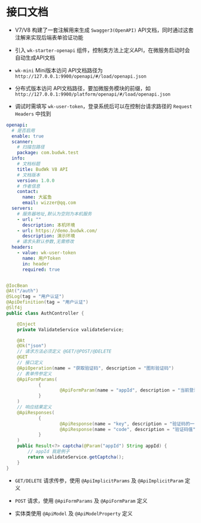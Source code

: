 # 接口文档

* V7/V8 构建了一套注解用来生成 `Swagger3(OpenAPI)` API文档，同时通过这套注解来实现后端表单验证功能

* 引入 `wk-starter-openapi` 组件，控制类方法上定义API，在微服务启动时会自动生成API文档

* `wk-mini` Mini版本访问 API文档路径为 `http://127.0.0.1:9900/openapi/#/load/openapi.json`
* 分布式版本访问 API文档路径，要加微服务模块的前缀，如 `http://127.0.0.1:9900/platform/openapi/#/load/openapi.json`
* 调试时需填写 `wk-user-token`，登录系统后可以在控制台请求路径的 `Request Headers` 中找到

```yaml
openapi:
  # 是否启用
  enable: true
  scanner:
    # 扫描包路径
    package: com.budwk.test
  info:
    # 文档标题
    title: BudWk V8 API
    # 文档版本
    version: 1.0.0
    # 作者信息
    contact:
      name: 大鲨鱼
      email: wizzer@qq.com
  servers:
    # 服务器地址,默认为空则为本机服务
    - url: ""
      description: 本机环境
    - url: https://demo.budwk.com/
      description: 演示环境
    # 请求头默认参数,无需修改
  headers:
    - value: wk-user-token
      name: 用户Token
      in: header
      required: true
```

```java

@IocBean
@At("/auth")
@SLog(tag = "用户认证")
@ApiDefinition(tag = "用户认证")
@Slf4j
public class AuthController {

    @Inject
    private ValidateService validateService;

    @At
    @Ok("json")
    // 请求方法必须定义 @GET/@POST/@DELETE 
    @GET
    // 接口定义
    @ApiOperation(name = "获取验证码", description = "图形验证码")
    // 表单传参定义
    @ApiFormParams(
            {
                    @ApiFormParam(name = "appId", description = "当前登录的应用ID")
            }
    )
    // 响应结果定义
    @ApiResponses(
            {
                    @ApiResponse(name = "key", description = "验证码的一次性key"),
                    @ApiResponse(name = "code", description = "验证码值")
            }
    )
    public Result<?> captcha(@Param("appId") String appId) {
        // appId 我是例子
        return validateService.getCaptcha();
    }
}

```

* `GET/DELETE` 请求传参，使用 `@ApiImplicitParams` 及 `@ApiImplicitParam` 定义

* `POST` 请求，使用 `@ApiFormParams` 及 `@ApiFormParam` 定义

* 实体类使用 `@ApiModel` 及 `@ApiModelProperty` 定义

